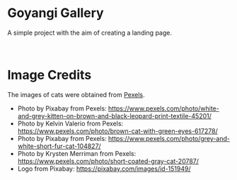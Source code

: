 # Goyangi Gallery
A simple project with the aim of creating a landing page.

<br>

# Image Credits
The images of cats were obtained from [Pexels](https://pexels.com).
- Photo by Pixabay from Pexels: https://www.pexels.com/photo/white-and-grey-kitten-on-brown-and-black-leopard-print-textile-45201/
- Photo by Kelvin Valerio from Pexels: https://www.pexels.com/photo/brown-cat-with-green-eyes-617278/
- Photo by Pixabay from Pexels: https://www.pexels.com/photo/grey-and-white-short-fur-cat-104827/
- Photo by Krysten Merriman from Pexels: https://www.pexels.com/photo/short-coated-gray-cat-20787/
- Logo from Pixabay: https://pixabay.com/images/id-151949/